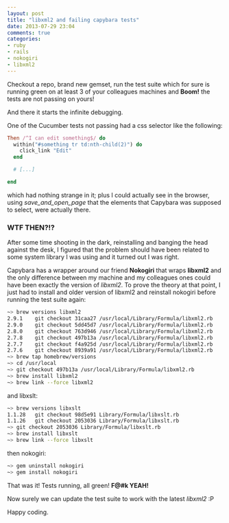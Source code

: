 ```yaml
---
layout: post
title: "libxml2 and failing capybara tests"
date: 2013-07-29 23:04
comments: true
categories: 
- ruby
- rails
- nokogiri
- libxml2
---
```


Checkout a repo, brand new gemset, run the test suite which for sure is running green on 
at least 3 of your colleagues machines and **Boom!** the tests are not passing on yours!

And there it starts the infinite debugging.

One of the Cucumber tests not passing had a css selector like the following:
```ruby
Then /^I can edit something$/ do
  within("#something tr td:nth-child(2)") do
    click_link "Edit"
  end

  # [...]

end
```
which had nothing strange in it; plus I could actually see in the browser, using *save_and_open_page* 
that the elements that Capybara was supposed to select, were actually there.

### WTF THEN?!?

After some time shooting in the dark, reinstalling and banging the head against the desk, I figured that the
problem should have been related to some system library I was using and it turned out I was right.

Capybara has a wrapper around our friend **Nokogiri** that wraps **libxml2** and the only difference between
my machine and my colleagues ones could have been exactly the version of *libxml2*.
To prove the theory at that point, I just had to install and older version of libxml2 and reinstall nokogiri
before running the test suite again:
```bash
~> brew versions libxml2                    
2.9.1    git checkout 31caa27 /usr/local/Library/Formula/libxml2.rb
2.9.0    git checkout 5dd45d7 /usr/local/Library/Formula/libxml2.rb
2.8.0    git checkout 763d946 /usr/local/Library/Formula/libxml2.rb
2.7.8    git checkout 497b13a /usr/local/Library/Formula/libxml2.rb
2.7.7    git checkout f4a925d /usr/local/Library/Formula/libxml2.rb
2.7.6    git checkout 8939a91 /usr/local/Library/Formula/libxml2.rb
~> brew tap homebrew/versions
~> cd /usr/local
~> git checkout 497b13a /usr/local/Library/Formula/libxml2.rb
~> brew install libxml2
~> brew link --force libxml2
```
and libxslt:
```bash
~> brew versions libxslt                                  
1.1.28   git checkout 98d5e91 Library/Formula/libxslt.rb
1.1.26   git checkout 2053036 Library/Formula/libxslt.rb
~> git checkout 2053036 Library/Formula/libxslt.rb
~> brew install libxslt
~> brew link --force libxslt
```
then nokogiri:
```bash
~> gem uninstall nokogiri
~> gem install nokogiri
```
That was it! Tests running, all green! **F@#k YEAH!**

Now surely we can update the test suite to work with the latest *libxml2* :P

Happy coding.
